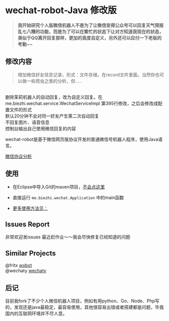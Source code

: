 # wechat-robot-Java 修改版

> **我开始研究个人版微信机器人不是为了让微信变得公众号可以回复天气预报乱七八糟的功能，而是为了可以在繁忙的状态下让对方知道我现在的状态，类似于QQ离开回复那样，更加的高度自定义，另外还可以应付一下老板的考勤~~**

## 修改内容

> 增加微信好友信息记录，形式：文件存储，在record文件里面。当然你也可以做一些爬虫之类的分析，但.....
<br>
删除茉莉机器人的自动回复，改为自定义回复。在me.biezhi.wechat.service.WechatServiceImpl  第395行修改，之后会修改成配置文件的形式<br>
默认20分钟不会对同一好友产生第二次自动回复<br>
不回复图片、语音信息<br>
控制台输出自己使用微信回复的内容


wechat-robot是基于微信网页版协议开发的普通微信号机器人程序，使用Java语言。

[微信协议分析](doc/protocol.md)

## 使用
* 在Eclipse中导入Git的maven项目，[不会点这里 ](http://www.cnblogs.com/lpshou/p/3199243.html)

* 直接运行 `me.biezhi.wechat.Application` 中的main函数

* [更多使用方法见：](https://github.com/biezhi/wechat-robot/blob/master/README.md)

## Issues Report

非常欢迎发issues
最近赶作业～～我会尽快修复已经知道的问题

## Similar Projects
@fritx [wxbot](https://github.com/fritx/wxbot)  
@wechaty [wechaty](https://github.com/wechaty/wechaty)  

## 后记
目前我fork了不少个人微信机器人项目，例如有用python、Go、Node、Php写的，发现还是java最稳定，最容易使用，其他很容易出错或者搭建都是问题，毕竟国内的互联网环境并不尽人意。

